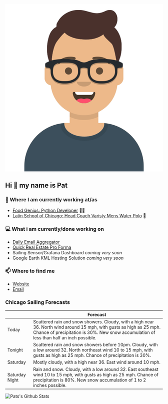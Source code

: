 [![Social banner for p-j-falconer](https://raw.githubusercontent.com/P-J-FALCONER/P-J-FALCONER/master/assets/avataaars.svg)](https://patfalconer.com/)
## Hi :wave: my name is Pat

### 💼 Where I am currently working at/as
- [Food Genius: Python Developer](https://getfoodgenius.com/) 🍔🐍
- [Latin School of Chicago: Head Coach Varisty Mens Water Polo](https://www.latinschool.org/) 🤽


### 💻 What i am currently/done working on
 - [Daily Email Aggregator](https://github.com/P-J-FALCONER/dott_daily_mail)
 - [Quick Real Estate Pro Forma](https://github.com/P-J-FALCONER/henry)
 - Sailing Sensor/Grafana Dashboard *coming very soon*
 - Google Earth KML Hosting Solution *coming very soon*

### 📫 Where to find me
 - [Website](https://patfalconer.com/)
 - [Email](mailto:patrick.j.falconer@gmail.com)


### Chicago Sailing Forecasts
|   | Forecast  |
|---|---|
| Today | Scattered rain and snow showers. Cloudy, with a high near 36. North wind around 15 mph, with gusts as high as 25 mph. Chance of precipitation is 30%. New snow accumulation of less than half an inch possible. |
| Tonight | Scattered rain and snow showers before 10pm. Cloudy, with a low around 32. North northeast wind 10 to 15 mph, with gusts as high as 25 mph. Chance of precipitation is 30%. |
| Saturday | Mostly cloudy, with a high near 36. East wind around 10 mph. |
| Saturday Night | Rain and snow. Cloudy, with a low around 32. East southeast wind 10 to 15 mph, with gusts as high as 25 mph. Chance of precipitation is 80%. New snow accumulation of 1 to 2 inches possible. |

![Pats's Github Stats](https://github-readme-stats.vercel.app/api?username=p-j-falconer&show_icons=true&theme=radical)

